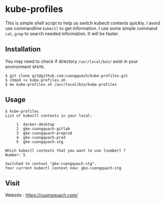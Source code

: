 # kube-profiles

This is simple shell script to help us switch kubectl contexts quickly. I avoid use commandline `kubectl` to get information. I use some simple command `cat`, `grep` to search needed information. It will be faster.

## Installation

You may need to check if directory `/usr/local/bin/` exist in your environment `$PATH`.

```
$ git clone git@github.com:cuongquach/kube-profiles.git
$ chmod +x kube-profiles.sh
$ mv kube-profiles.sh /usr/local/bin/kube-profiles
```

## Usage

```
$ kube-profiles
List of kubectl contexts in your local:

     1	docker-desktop
     2	gke-cuongquach-gitlab
     3	gke-cuongquach-preprod
     4	gke-cuongquach-prod
     5	gke-cuongquach-stg

Which kubectl contexts that you want to use [number] ?
Number: 5

Switched to context "gke-cuongquach-stg".
Your current kubectl context now: gke-cuongquach-stg
```

## Visit

Website : https://cuongquach.com/
